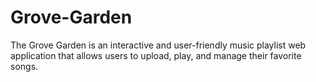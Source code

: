 # Grove-Garden
The Grove Garden is an interactive and user-friendly music playlist web application that allows users to upload, play, and manage their favorite songs.
